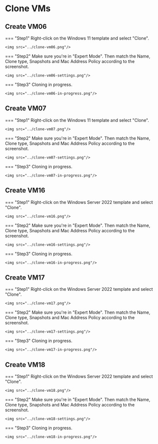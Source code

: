 # Clone VMs

## Create VM06

=== "Step1"
    Right-click on the Windows 11 template and select "Clone".
    
    <img src="../clone-vm06.png"/>

=== "Step2"
    Make sure you're in "Expert Mode". Then match the Name, Clone type, Snapshots and Mac Address Policy according to the screenshot.
    
    <img src="../clone-vm06-settings.png"/>

=== "Step3"
    Cloning in progress.
    
    <img src="../clone-vm06-in-progress.png"/>

## Create VM07

=== "Step1"
    Right-click on the Windows 11 template and select "Clone".
    
    <img src="../clone-vm07.png"/>

=== "Step2"
    Make sure you're in "Expert Mode". Then match the Name, Clone type, Snapshots and Mac Address Policy according to the screenshot.
    
    <img src="../clone-vm07-settings.png"/>

=== "Step3"
    Cloning in progress.
    
    <img src="../clone-vm07-in-progress.png"/>

## Create VM16

=== "Step1"
    Right-click on the Windows Server 2022 template and select "Clone".
    
    <img src="../clone-vm16.png"/>

=== "Step2"
    Make sure you're in "Expert Mode". Then match the Name, Clone type, Snapshots and Mac Address Policy according to the screenshot.
    
    <img src="../clone-vm16-settings.png"/>

=== "Step3"
    Cloning in progress.
    
    <img src="../clone-vm16-in-progress.png"/>

## Create VM17

=== "Step1"
    Right-click on the Windows Server 2022 template and select "Clone".
    
    <img src="../clone-vm17.png"/>

=== "Step2"
    Make sure you're in "Expert Mode". Then match the Name, Clone type, Snapshots and Mac Address Policy according to the screenshot.
    
    <img src="../clone-vm17-settings.png"/>

=== "Step3"
    Cloning in progress.
    
    <img src="../clone-vm17-in-progress.png"/>

## Create VM18

=== "Step1"
    Right-click on the Windows Server 2022 template and select "Clone".
    
    <img src="../clone-vm18.png"/>

=== "Step2"
    Make sure you're in "Expert Mode". Then match the Name, Clone type, Snapshots and Mac Address Policy according to the screenshot.
    
    <img src="../clone-vm18-settings.png"/>

=== "Step3"
    Cloning in progress.
    
    <img src="../clone-vm18-in-progress.png"/>

